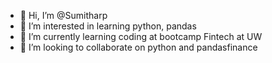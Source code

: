 - 👋 Hi, I’m @Sumitharp
- 👀 I’m interested in learning python, pandas 
- 🌱 I’m currently learning coding at bootcamp Fintech at UW
- 💞️ I’m looking to collaborate on python and pandasfinance 


<!---
Sumitharp/Sumitharp is a ✨ special ✨ repository because its `README.md` (this file) appears on your GitHub profile.
You can click the Preview link to take a look at your changes.
--->
